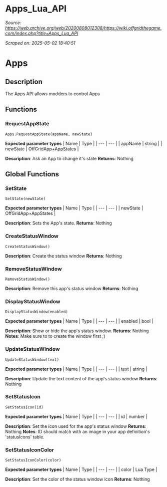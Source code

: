 # Apps_Lua_API

*Source: https://web.archive.org/web/20200808012308/https://wiki.offgridthegame.com/index.php?title=Apps_Lua_API*

*Scraped on: 2025-05-02 18:40:51*

# Apps
## Description
The Apps API allows modders to control Apps
## Functions
### RequestAppState
```
Apps.RequestAppState(appName, newState)
```
**Expected parameter types**
| Name | Type |
| --- | --- |
| appName | string |
| newState | OffGridApp+AppStates |

**Description**: Ask an App to change it's state
**Returns**: Nothing
## Global Functions
### SetState
```
SetState(newState)
```
**Expected parameter types**
| Name | Type |
| --- | --- |
| newState | OffGridApp+AppStates |

**Description**: Sets the App's state.
**Returns**: Nothing
### CreateStatusWindow
```
CreateStatusWindow()
```

**Description**: Create the status window
**Returns**: Nothing
### RemoveStatusWindow
```
RemoveStatusWindow()
```

**Description**: Remove this app's status window
**Returns**: Nothing
### DisplayStatusWindow
```
DisplayStatusWindow(enabled)
```
**Expected parameter types**
| Name | Type |
| --- | --- |
| enabled | bool |

**Description**: Show or hide the app's status window.
**Returns**: Nothing
**Notes**: Make sure to to create the window first ;)
### UpdateStatusWindow
```
UpdateStatusWindow(text)
```
**Expected parameter types**
| Name | Type |
| --- | --- |
| text | string |

**Description**: Update the text content of the app's status window
**Returns**: Nothing
### SetStatusIcon
```
SetStatusIcon(id)
```
**Expected parameter types**
| Name | Type |
| --- | --- |
| id | number |

**Description**: Set the icon used for the app's status window
**Returns**: Nothing
**Notes**: ID should match with an image in your app definition's 'statusIcons' table.
### SetStatusIconColor
```
SetStatusIconColor(color)
```
**Expected parameter types**
| Name | Type |
| --- | --- |
| color | Lua Type |

**Description**: Set the color of the status window icon
**Returns**: Nothing